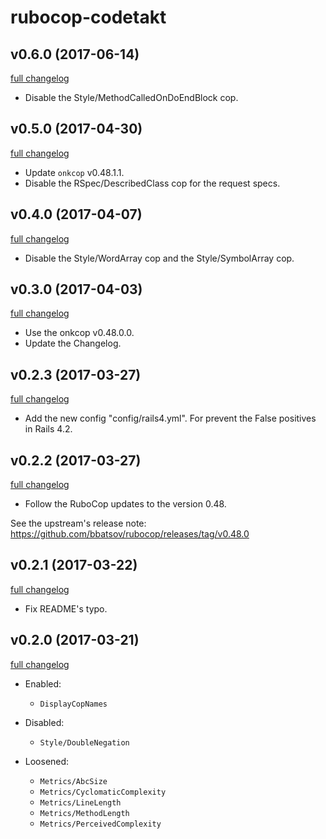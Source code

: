 # rubocop-codetakt

## v0.6.0 (2017-06-14)

[full changelog](https://github.com/codetakt/rubocop-codetakt/compare/v0.5.0...v0.6.0)

*	Disable the Style/MethodCalledOnDoEndBlock cop.

## v0.5.0 (2017-04-30)

[full changelog](https://github.com/codetakt/rubocop-codetakt/compare/v0.4.0...v0.5.0)

* Update `onkcop` v0.48.1.1.
* Disable the RSpec/DescribedClass cop for the request specs.

## v0.4.0 (2017-04-07)

[full changelog](https://github.com/codetakt/rubocop-codetakt/compare/v0.3.0...v0.4.0)

* Disable the Style/WordArray cop and the Style/SymbolArray cop.

## v0.3.0 (2017-04-03)

[full changelog](https://github.com/codetakt/rubocop-codetakt/compare/v0.2.3...v0.3.0)

* Use the onkcop v0.48.0.0.
* Update the Changelog.

## v0.2.3 (2017-03-27)

[full changelog](https://github.com/codetakt/rubocop-codetakt/compare/v0.2.2...v0.2.3)

* Add the new config "config/rails4.yml".
  For prevent the False positives in Rails 4.2.

## v0.2.2 (2017-03-27)

[full changelog](https://github.com/codetakt/rubocop-codetakt/compare/v0.2.1...v0.2.2)

* Follow the RuboCop updates to the version 0.48.

See the upstream's release note: <https://github.com/bbatsov/rubocop/releases/tag/v0.48.0>

## v0.2.1 (2017-03-22)

[full changelog](https://github.com/codetakt/rubocop-codetakt/compare/v0.2.0...v0.2.1)

* Fix README's typo.

## v0.2.0 (2017-03-21)

[full changelog](https://github.com/codetakt/rubocop-codetakt/compare/v0.1.0...v0.2.0)

* Enabled:
  * `DisplayCopNames`

* Disabled:
  * `Style/DoubleNegation`

* Loosened:
  * `Metrics/AbcSize`
  * `Metrics/CyclomaticComplexity`
  * `Metrics/LineLength`
  * `Metrics/MethodLength`
  * `Metrics/PerceivedComplexity`
